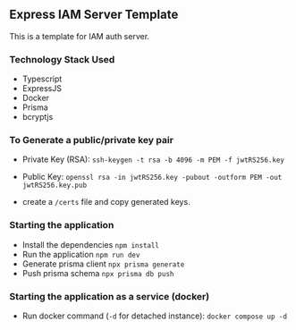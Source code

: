 ## Express IAM Server Template
This is a template for IAM auth server.

### Technology Stack Used
- Typescript
- ExpressJS
- Docker
- Prisma
- bcryptjs

### To Generate a public/private key pair
- Private Key (RSA):
`ssh-keygen -t rsa -b 4096 -m PEM -f jwtRS256.key`

- Public Key:
`openssl rsa -in jwtRS256.key -pubout -outform PEM -out jwtRS256.key.pub`

- create a `/certs` file and copy generated keys.

### Starting the application
- Install the dependencies
`npm install`
- Run the application
`npm run dev`
- Generate prisma client
`npx prisma generate`
- Push prisma schema
`npx prisma db push`

### Starting the application as a service (docker)
- Run docker command (`-d` for detached instance):
`docker compose up -d`

